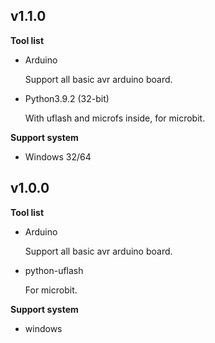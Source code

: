 ## v1.1.0

**Tool list**

- Arduino

	Support all basic avr arduino board.

- Python3.9.2 (32-bit)

	With uflash and microfs inside, for microbit.

**Support system**

- Windows 32/64

## v1.0.0

**Tool list**

- Arduino

	Support all basic avr arduino board.

- python-uflash

	For microbit.

**Support system**

- windows